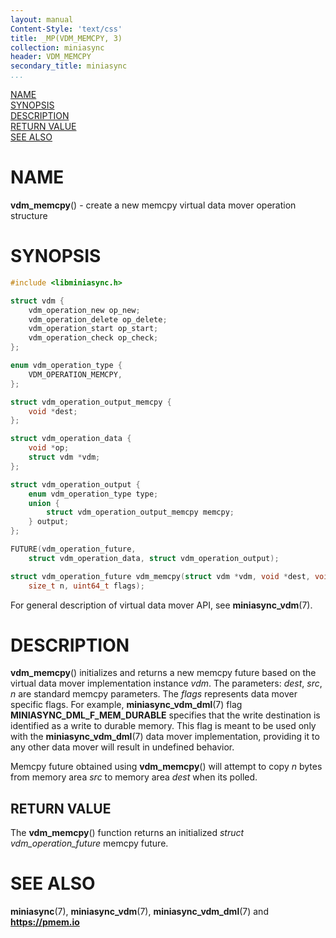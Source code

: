 ```yaml
---
layout: manual
Content-Style: 'text/css'
title: _MP(VDM_MEMCPY, 3)
collection: miniasync
header: VDM_MEMCPY
secondary_title: miniasync
...
```


[comment]: <> (SPDX-License-Identifier: BSD-3-Clause)
[comment]: <> (Copyright 2022, Intel Corporation)

[comment]: <> (vdm_memcpy.3 -- man page for miniasync vdm_memcpy operation)

[NAME](#name)<br />
[SYNOPSIS](#synopsis)<br />
[DESCRIPTION](#description)<br />
[RETURN VALUE](#return-value)<br />
[SEE ALSO](#see-also)<br />


# NAME #

**vdm_memcpy**() - create a new memcpy virtual data mover operation structure


# SYNOPSIS #

```c
#include <libminiasync.h>

struct vdm {
	vdm_operation_new op_new;
	vdm_operation_delete op_delete;
	vdm_operation_start op_start;
	vdm_operation_check op_check;
};

enum vdm_operation_type {
	VDM_OPERATION_MEMCPY,
};

struct vdm_operation_output_memcpy {
	void *dest;
};

struct vdm_operation_data {
	void *op;
	struct vdm *vdm;
};

struct vdm_operation_output {
	enum vdm_operation_type type;
	union {
		struct vdm_operation_output_memcpy memcpy;
	} output;
};

FUTURE(vdm_operation_future,
	struct vdm_operation_data, struct vdm_operation_output);

struct vdm_operation_future vdm_memcpy(struct vdm *vdm, void *dest, void *src,
	size_t n, uint64_t flags);
```

For general description of virtual data mover API, see **miniasync_vdm**(7).


# DESCRIPTION #

**vdm_memcpy**() initializes and returns a new memcpy future based on the virtual data mover
implementation instance *vdm*. The parameters: *dest*, *src*, *n* are standard memcpy parameters.
The *flags* represents data mover specific flags. For example, **miniasync_vdm_dml**(7) flag
**MINIASYNC_DML_F_MEM_DURABLE** specifies that the write destination is identified as a write
to durable memory. This flag is meant to be used only with the **miniasync_vdm_dml**(7) data mover
implementation, providing it to any other data mover will result in undefined behavior.

Memcpy future obtained using **vdm_memcpy**() will attempt to copy *n* bytes from memory area
*src* to memory area *dest* when its polled.


## RETURN VALUE ##

The **vdm_memcpy**() function returns an initialized *struct vdm_operation_future* memcpy future.


# SEE ALSO #

**miniasync**(7), **miniasync_vdm**(7),
**miniasync_vdm_dml**(7) and **<https://pmem.io>**
